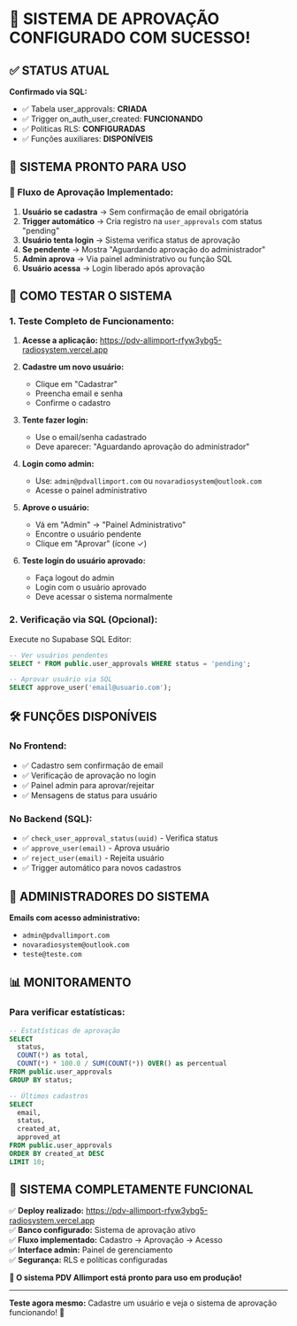 # 🎉 SISTEMA DE APROVAÇÃO CONFIGURADO COM SUCESSO!

## ✅ STATUS ATUAL

**Confirmado via SQL:** 
- ✅ Tabela user_approvals: **CRIADA**
- ✅ Trigger on_auth_user_created: **FUNCIONANDO**
- ✅ Políticas RLS: **CONFIGURADAS**
- ✅ Funções auxiliares: **DISPONÍVEIS**

## 🚀 SISTEMA PRONTO PARA USO

### 🔄 Fluxo de Aprovação Implementado:

1. **Usuário se cadastra** → Sem confirmação de email obrigatória
2. **Trigger automático** → Cria registro na `user_approvals` com status "pending"
3. **Usuário tenta login** → Sistema verifica status de aprovação
4. **Se pendente** → Mostra "Aguardando aprovação do administrador"
5. **Admin aprova** → Via painel administrativo ou função SQL
6. **Usuário acessa** → Login liberado após aprovação

## 📱 COMO TESTAR O SISTEMA

### 1. Teste Completo de Funcionamento:

1. **Acesse a aplicação:** 
   https://pdv-allimport-rfyw3ybg5-radiosystem.vercel.app

2. **Cadastre um novo usuário:**
   - Clique em "Cadastrar"
   - Preencha email e senha
   - Confirme o cadastro

3. **Tente fazer login:**
   - Use o email/senha cadastrado
   - Deve aparecer: "Aguardando aprovação do administrador"

4. **Login como admin:**
   - Use: `admin@pdvallimport.com` ou `novaradiosystem@outlook.com`
   - Acesse o painel administrativo

5. **Aprove o usuário:**
   - Vá em "Admin" → "Painel Administrativo" 
   - Encontre o usuário pendente
   - Clique em "Aprovar" (ícone ✓)

6. **Teste login do usuário aprovado:**
   - Faça logout do admin
   - Login com o usuário aprovado
   - Deve acessar o sistema normalmente

### 2. Verificação via SQL (Opcional):

Execute no Supabase SQL Editor:
```sql
-- Ver usuários pendentes
SELECT * FROM public.user_approvals WHERE status = 'pending';

-- Aprovar usuário via SQL
SELECT approve_user('email@usuario.com');
```

## 🛠️ FUNÇÕES DISPONÍVEIS

### No Frontend:
- ✅ Cadastro sem confirmação de email
- ✅ Verificação de aprovação no login
- ✅ Painel admin para aprovar/rejeitar
- ✅ Mensagens de status para usuário

### No Backend (SQL):
- ✅ `check_user_approval_status(uuid)` - Verifica status
- ✅ `approve_user(email)` - Aprova usuário  
- ✅ `reject_user(email)` - Rejeita usuário
- ✅ Trigger automático para novos cadastros

## 🔐 ADMINISTRADORES DO SISTEMA

**Emails com acesso administrativo:**
- `admin@pdvallimport.com`
- `novaradiosystem@outlook.com` 
- `teste@teste.com`

## 📊 MONITORAMENTO

### Para verificar estatísticas:
```sql
-- Estatísticas de aprovação
SELECT 
  status,
  COUNT(*) as total,
  COUNT(*) * 100.0 / SUM(COUNT(*)) OVER() as percentual
FROM public.user_approvals 
GROUP BY status;

-- Últimos cadastros
SELECT 
  email,
  status,
  created_at,
  approved_at
FROM public.user_approvals 
ORDER BY created_at DESC 
LIMIT 10;
```

## 🎯 SISTEMA COMPLETAMENTE FUNCIONAL

✅ **Deploy realizado:** https://pdv-allimport-rfyw3ybg5-radiosystem.vercel.app  
✅ **Banco configurado:** Sistema de aprovação ativo  
✅ **Fluxo implementado:** Cadastro → Aprovação → Acesso  
✅ **Interface admin:** Painel de gerenciamento  
✅ **Segurança:** RLS e políticas configuradas  

**🎉 O sistema PDV Allimport está pronto para uso em produção!**

---

**Teste agora mesmo:** Cadastre um usuário e veja o sistema de aprovação funcionando! 🚀
